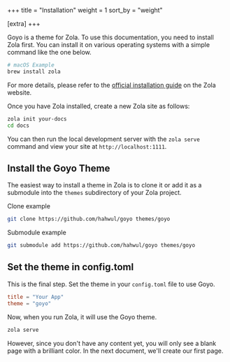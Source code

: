 +++
title = "Installation"
weight = 1
sort_by = "weight"

[extra]
+++

Goyo is a theme for Zola. To use this documentation, you need to install Zola first. You can install it on various operating systems with a simple command like the one below.

```bash
# macOS Example
brew install zola
```

For more details, please refer to the [official installation guide](https://www.getzola.org/documentation/getting-started/installation/) on the Zola website.

Once you have Zola installed, create a new Zola site as follows:

```bash
zola init your-docs
cd docs
```

You can then run the local development server with the `zola serve` command and view your site at `http://localhost:1111`.

## Install the Goyo Theme

The easiest way to install a theme in Zola is to clone it or add it as a submodule into the `themes` subdirectory of your Zola project.

Clone example

```bash
git clone https://github.com/hahwul/goyo themes/goyo
```

Submodule example

```bash
git submodule add https://github.com/hahwul/goyo themes/goyo
```

## Set the theme in config.toml

This is the final step. Set the theme in your `config.toml` file to use Goyo.

```toml
title = "Your App"
theme = "goyo"
```

Now, when you run Zola, it will use the Goyo theme.

```bash
zola serve
```

However, since you don't have any content yet, you will only see a blank page with a brilliant color. In the next document, we'll create our first page.

